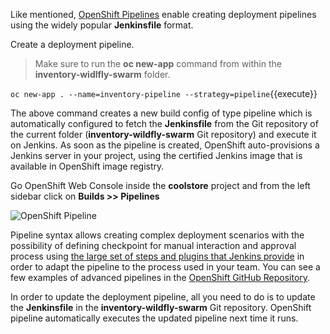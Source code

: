 Like mentioned, [OpenShift Pipelines](https://docs.openshift.com/container-platform/3.6/architecture/core_concepts/builds_and_image_streams.html#pipeline-build) enable creating deployment pipelines using the widely popular **Jenkinsfile** format.

Create a deployment pipeline.

> Make sure to run the **oc new-app** command from within the **inventory-widlfly-swarm** folder.

`oc new-app . --name=inventory-pipeline --strategy=pipeline`{{execute}}

The above command creates a new build config of type pipeline which is automatically 
configured to fetch the **Jenkinsfile** from the Git repository of the current folder 
(**inventory-wildfly-swarm** Git repository) and execute it on Jenkins. As soon as the 
pipeline is created, OpenShift auto-provisions a Jenkins server in your project, using 
the certified Jenkins image that is available in OpenShift image registry.

Go OpenShift Web Console inside the **coolstore** project and from the left sidebar 
click on **Builds >> Pipelines**

![OpenShift Pipeline](https://raw.githubusercontent.com/openshift-roadshow/cloud-native-katacoda/master/assets/cd-pipeline-inprogress.png)

Pipeline syntax allows creating complex deployment scenarios with the possibility of defining 
checkpoint for manual interaction and approval process using 
[the large set of steps and plugins that Jenkins provide](https://jenkins.io/doc/pipeline/steps/) in 
order to adapt the pipeline to the process used in your team. You can see a few examples of 
advanced pipelines in the 
[OpenShift GitHub Repository](https://github.com/openshift/origin/tree/master/examples/jenkins/pipeline).

In order to update the deployment pipeline, all you need to do is to update the **Jenkinsfile**
in the **inventory-wildfly-swarm** Git repository. OpenShift pipeline automatically executes the 
updated pipeline next time it runs.
